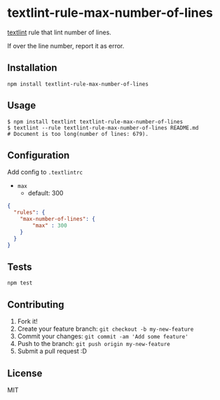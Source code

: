 # textlint-rule-max-number-of-lines

[textlint](https://github.com/azu/textlint "textlint") rule that lint number of lines.

If over the line number, report it as error.

## Installation

    npm install textlint-rule-max-number-of-lines

## Usage

    $ npm install textlint textlint-rule-max-number-of-lines
    $ textlint --rule textlint-rule-max-number-of-lines README.md
    # Document is too long(number of lines: 679).

## Configuration

Add config to `.textlintrc`

- `max` 
  - default: 300

```json
{
  "rules": {
    "max-number-of-lines": {
        "max" : 300
    }
  }
}
```

## Tests

    npm test

## Contributing

1. Fork it!
2. Create your feature branch: `git checkout -b my-new-feature`
3. Commit your changes: `git commit -am 'Add some feature'`
4. Push to the branch: `git push origin my-new-feature`
5. Submit a pull request :D

## License

MIT
